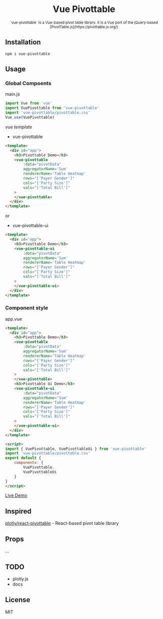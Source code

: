 
<div align="center">
    <h1>Vue Pivottable</h1>
    <small>`vue-pivottable` is a Vue-based pivot table library. It is a Vue port of the jQuery-based
[PivotTable.js](https://pivottable.js.org/)</small>
</div>

## Installation

```shall
npm i vue-pivottable
```



## Usage
### Global Compoents
main.js
```js
import Vue from 'vue'
import VuePivottable from 'vue-pivottable'
import 'vue-pivottable/pivottable.css'
Vue.use(VuePivottable)
```
_vue template_
* vue-pivottable
```html
<template>
  <div id="app">
    <h3>Pivottable Demo</h3>
    <vue-pivottable
        :data="pivotData"
        aggregatorName='Sum'
        rendererName='Table Heatmap'
        rows="['Payer Gender']"
        cols="['Party Size']"
        vals="['Total Bill']"
    >
    </vue-pivottable>
  </div>
</template>
```
or 
* vue-pivottable-ui
```html
<template>
  <div id="app">
    <h3>Pivottable Demo</h3>
    <vue-pivottable-ui
        :data="pivotData"
        aggregatorName='Sum'
        rendererName='Table Heatmap'
        rows="['Payer Gender']"
        cols="['Party Size']"
        vals="['Total Bill']"
    >
    </vue-pivottable-ui>
  </div>
</template>
```

### Component style
app.vue
```html
<template>
  <div id="app">
    <h3>Pivottable Demo</h3>
    <vue-pivottable
        :data="pivotData"
        aggregatorName='Sum'
        rendererName='Table Heatmap'
        rows="['Payer Gender']"
        cols="['Party Size']"
        vals="['Total Bill']"
    >
    </vue-pivottable>
    <h3>Pivottable Ui Demo</h3>
    <vue-pivottable-ui
        :data="pivotData"
        aggregatorName='Sum'
        rendererName='Table Heatmap'
        rows="['Payer Gender']"
        cols="['Party Size']"
        vals="['Total Bill']"
    >
    </vue-pivottable-ui>
  </div>
</template>

<script>
import { VuePivottable, VuePivottableUi } from 'vue-pivottable'
import 'vue-pivottable/pivottable.css'
export default {
    components: {
        VuePivottable,
        VuePivottableUi
    }
}
</script>
```


[Live Demo](https://jsfiddle.net/front123/repqmz3f/)

## Inspired
[plotly/react-pivottable](https://github.com/plotly/react-pivottable) - React-based pivot table library


## Props
...

## TODO
* plotly.js
* docs

## License
MIT
